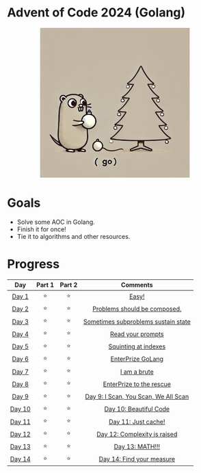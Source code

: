 # Advent of Code 2024 (Golang)

<p align="center"><img src="./golang-aoc.jpeg" alt="The most wonderful time?" width="350" height="350"></p>

# Goals

* Solve some AOC in Golang.
* Finish it for once!
* Tie it to algorithms and other resources.

# Progress

|                      Day                       | Part 1 | Part 2 |                        Comments                        |
|:----------------------------------------------:|:------:|:------:|:------------------------------------------------------:|
|  [Day 1](https://adventofcode.com/2024/day/1)  |   ⭐    |   ⭐    |                [Easy!](day1/README.md)                 |
|  [Day 2](https://adventofcode.com/2024/day/2)  |   ⭐    |   ⭐    |     [Problems should be composed.](day2/README.md)     |
|  [Day 3](https://adventofcode.com/2024/day/3)  |   ⭐    |   ⭐    | [Sometimes subproblems sustain state](day3/README.md)  |
|  [Day 4](https://adventofcode.com/2024/day/4)  |   ⭐    |   ⭐    |          [Read your prompts](day4/README.md)           |
|  [Day 5](https://adventofcode.com/2024/day/5)  |   ⭐    |   ⭐    |         [Squinting at indexes](day5/README.md)         |
|  [Day 6](https://adventofcode.com/2024/day/6)  |   ⭐    |   ⭐    |          [EnterPrize GoLang](day6/README.md)           |
|  [Day 7](https://adventofcode.com/2024/day/7)  |   ⭐    |   ⭐    |             [I am a brute](day7/README.md)             |
|  [Day 8](https://adventofcode.com/2024/day/8)  |   ⭐    |   ⭐    |       [EnterPrize to the rescue](day8/README.md)       |
|  [Day 9](https://adventofcode.com/2024/day/9)  |   ⭐    |   ⭐    | [Day 9: I Scan, You Scan, We All Scan](day9/README.md) |
| [Day 10](https://adventofcode.com/2024/day/10) |   ⭐    |   ⭐    |       [Day 10: Beautiful Code](day10/README.md)        |
| [Day 11](https://adventofcode.com/2024/day/11) |   ⭐    |   ⭐    |         [Day 11: Just cache!](day11/README.md)         |
| [Day 12](https://adventofcode.com/2024/day/12) |   ⭐    |   ⭐    |    [Day 12: Complexity is raised](day12/README.md)     |
| [Day 13](https://adventofcode.com/2024/day/13) |   ⭐    |   ⭐    |           [Day 13: MATH!!!](day13/README.md)           |
| [Day 14](https://adventofcode.com/2024/day/14) |   ⭐    |   ⭐    |      [Day 14: Find your measure](day14/README.md)      |



